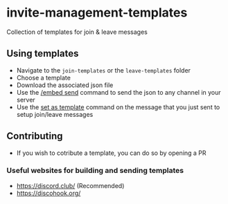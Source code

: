 # invite-management-templates

Collection of templates for join &amp; leave messages

## Using templates

- Navigate to the `join-templates` or the `leave-templates` folder
- Choose a template
- Download the associated json file
- Use the [/embed send](https://siris.gitbook.io/invite-management/commands/utility#embed) command to send the json to any channel in your server
- Use the [set as template](https://siris.gitbook.io/invite-management/commands/config#set-as-template) command on the message that you just sent to setup join/leave messages

## Contributing

- If you wish to cotribute a template, you can do so by opening a PR

### Useful websites for building and sending templates

- https://discord.club/ (Recommended)
- https://discohook.org/
